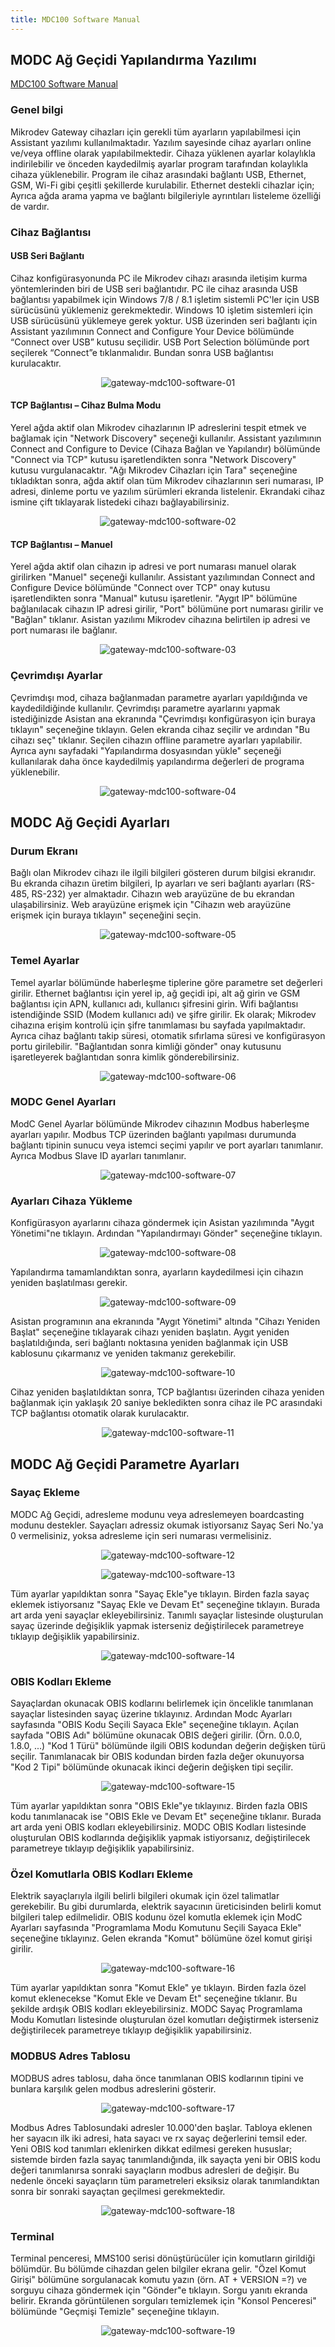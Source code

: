 ```yaml
---
title: MDC100 Software Manual
---
```


## MODC Ağ Geçidi Yapılandırma Yazılımı

[MDC100 Software Manual](https://www.mikrodev.com/en/docs/DlmsModbusGateway/software_manual/MIKRODEV_SM_MDC100_EN.pdf)

### Genel bilgi

Mikrodev Gateway cihazları için gerekli tüm ayarların yapılabilmesi için Assistant yazılımı kullanılmaktadır. Yazılım sayesinde cihaz ayarları online ve/veya offline olarak yapılabilmektedir. Cihaza yüklenen ayarlar kolaylıkla indirilebilir ve önceden kaydedilmiş ayarlar program tarafından kolaylıkla cihaza yüklenebilir. Program ile cihaz arasındaki bağlantı USB, Ethernet, GSM, Wi-Fi gibi çeşitli şekillerde kurulabilir. Ethernet destekli cihazlar için; Ayrıca ağda arama yapma ve bağlantı bilgileriyle ayrıntıları listeleme özelliği de vardır.

### Cihaz Bağlantısı

#### USB Seri Bağlantı

Cihaz konfigürasyonunda PC ile Mikrodev cihazı arasında iletişim kurma yöntemlerinden biri de USB seri bağlantıdır. PC ile cihaz arasında USB bağlantısı yapabilmek için Windows 7/8 / 8.1 işletim sistemli PC'ler için USB sürücüsünü yüklemeniz gerekmektedir. Windows 10 işletim sistemleri için USB sürücüsünü yüklemeye gerek yoktur. USB üzerinden seri bağlantı için Assistant yazılımının Connect and Configure Your Device bölümünde “Connect over USB” kutusu seçilidir. USB Port Selection bölümünde port seçilerek “Connect”e tıklanmalıdır.
Bundan sonra USB bağlantısı kurulacaktır.

<center>

![gateway-mdc100-software-01](/img/gateway-mdc100-software-01.png)

</center>

#### TCP Bağlantısı – Cihaz Bulma Modu

Yerel ağda aktif olan Mikrodev cihazlarının IP adreslerini tespit etmek ve bağlamak için "Network Discovery" seçeneği kullanılır. Assistant yazılımının Connect and Configure to Device (Cihaza Bağlan ve Yapılandır) bölümünde "Connect via TCP" kutusu işaretlendikten sonra "Network Discovery" kutusu vurgulanacaktır. "Ağı Mikrodev Cihazları için Tara" seçeneğine tıkladıktan sonra, ağda aktif olan tüm Mikrodev cihazlarının seri numarası, IP adresi, dinleme portu ve yazılım sürümleri ekranda listelenir. Ekrandaki cihaz ismine çift tıklayarak listedeki cihazı bağlayabilirsiniz.
<center>

![gateway-mdc100-software-02](/img/gateway-mdc100-software-02.png)

</center>

#### TCP Bağlantısı – Manuel

Yerel ağda aktif olan cihazın ip adresi ve port numarası manuel olarak girilirken "Manuel" seçeneği kullanılır. Assistant yazılımından Connect and Configure Device bölümünde "Connect over TCP" onay kutusu işaretlendikten sonra "Manual" kutusu işaretlenir. "Aygıt IP" bölümüne bağlanılacak cihazın IP adresi girilir, "Port" bölümüne port numarası girilir ve "Bağlan" tıklanır. Asistan yazılımı Mikrodev cihazına belirtilen ip adresi ve port numarası ile bağlanır.

<center>

![gateway-mdc100-software-03](/img/gateway-mdc100-software-03.png)

</center>

### Çevrimdışı Ayarlar

Çevrimdışı mod, cihaza bağlanmadan parametre ayarları yapıldığında ve kaydedildiğinde kullanılır. Çevrimdışı parametre ayarlarını yapmak istediğinizde Asistan ana ekranında "Çevrimdışı konfigürasyon için buraya tıklayın" seçeneğine tıklayın. Gelen ekranda cihaz seçilir ve ardından "Bu cihazı seç" tıklanır. Seçilen cihazın offline parametre ayarları yapılabilir. Ayrıca aynı sayfadaki "Yapılandırma dosyasından yükle" seçeneği kullanılarak daha önce kaydedilmiş yapılandırma değerleri de programa yüklenebilir.

<center>

![gateway-mdc100-software-04](/img/gateway-mdc100-software-04.png)

</center>

## MODC Ağ Geçidi Ayarları

### Durum Ekranı

Bağlı olan Mikrodev cihazı ile ilgili bilgileri gösteren durum bilgisi ekranıdır. Bu ekranda cihazın üretim bilgileri, Ip ayarları ve seri bağlantı ayarları (RS-485, RS-232) yer almaktadır. Cihazın web arayüzüne de bu ekrandan ulaşabilirsiniz. Web arayüzüne erişmek için "Cihazın web arayüzüne erişmek için buraya tıklayın" seçeneğini seçin.

<center>

![gateway-mdc100-software-05](/img/gateway-mdc100-software-05.png)

</center>

### Temel Ayarlar

Temel ayarlar bölümünde haberleşme tiplerine göre parametre set değerleri girilir. Ethernet bağlantısı için yerel ip, ağ geçidi ipi, alt ağ girin ve GSM bağlantısı için APN, kullanıcı adı, kullanıcı şifresini girin. Wifi bağlantısı istendiğinde SSID (Modem kullanıcı adı) ve şifre girilir. Ek olarak; Mikrodev cihazına erişim kontrolü için şifre tanımlaması bu sayfada yapılmaktadır. Ayrıca cihaz bağlantı takip süresi, otomatik sıfırlama süresi ve konfigürasyon portu girilebilir. "Bağlantıdan sonra kimliği gönder" onay kutusunu işaretleyerek bağlantıdan sonra kimlik gönderebilirsiniz.

<center>

![gateway-mdc100-software-06](/img/gateway-mdc100-software-06.png)

</center>

### MODC Genel Ayarları

ModC Genel Ayarlar bölümünde Mikrodev cihazının Modbus haberleşme ayarları yapılır. Modbus TCP üzerinden bağlantı yapılması durumunda bağlantı tipinin sunucu veya istemci seçimi yapılır ve port ayarları tanımlanır. Ayrıca Modbus Slave ID ayarları tanımlanır.

<center>

![gateway-mdc100-software-07](/img/gateway-mdc100-software-07.png)

</center>

### Ayarları Cihaza Yükleme

Konfigürasyon ayarlarını cihaza göndermek için Asistan yazılımında "Aygıt Yönetimi"ne tıklayın. Ardından "Yapılandırmayı Gönder" seçeneğine tıklayın.

<center>

![gateway-mdc100-software-08](/img/gateway-mdc100-software-08.png)

</center>

Yapılandırma tamamlandıktan sonra, ayarların kaydedilmesi için cihazın yeniden başlatılması gerekir.

<center>

![gateway-mdc100-software-09](/img/gateway-mdc100-software-09.png)

</center>

Asistan programının ana ekranında "Aygıt Yönetimi" altında "Cihazı Yeniden Başlat" seçeneğine tıklayarak cihazı yeniden başlatın. Aygıt yeniden başlatıldığında, seri bağlantı noktasına yeniden bağlanmak için USB kablosunu çıkarmanız ve yeniden takmanız gerekebilir.

<center>

![gateway-mdc100-software-10](/img/gateway-mdc100-software-10.png)

</center>

Cihaz yeniden başlatıldıktan sonra, TCP bağlantısı üzerinden cihaza yeniden bağlanmak için yaklaşık 20 saniye bekledikten sonra cihaz ile PC arasındaki TCP bağlantısı otomatik olarak kurulacaktır.

<center>

![gateway-mdc100-software-11](/img/gateway-mdc100-software-11.png)

</center>

## MODC Ağ Geçidi Parametre Ayarları

### Sayaç Ekleme

MODC Ağ Geçidi, adresleme modunu veya adreslemeyen boardcasting modunu destekler. Sayaçları adressiz okumak istiyorsanız Sayaç Seri No.'ya 0 vermelisiniz, yoksa adresleme için seri numarası vermelisiniz.

<center>

![gateway-mdc100-software-12](/img/gateway-mdc100-software-12.png)

</center>

<center>

![gateway-mdc100-software-13](/img/gateway-mdc100-software-13.png)

</center>

Tüm ayarlar yapıldıktan sonra "Sayaç Ekle"ye tıklayın. Birden fazla sayaç eklemek istiyorsanız "Sayaç Ekle ve Devam Et" seçeneğine tıklayın. Burada art arda yeni sayaçlar ekleyebilirsiniz. Tanımlı sayaçlar listesinde oluşturulan sayaç üzerinde değişiklik yapmak isterseniz değiştirilecek parametreye tıklayıp değişiklik yapabilirsiniz.

<center>

![gateway-mdc100-software-14](/img/gateway-mdc100-software-14.png)

</center>

### OBIS Kodları Ekleme

Sayaçlardan okunacak OBIS kodlarını belirlemek için öncelikle tanımlanan sayaçlar listesinden sayaç üzerine tıklayınız. Ardından Modc Ayarları sayfasında "OBIS Kodu Seçili Sayaca Ekle" seçeneğine tıklayın. Açılan sayfada "OBIS Adı" bölümüne okunacak OBIS değeri girilir. (Örn. 0.0.0, 1.8.0, ...) "Kod 1 Türü" bölümünde ilgili OBIS kodundan değerin değişken türü seçilir. Tanımlanacak bir OBIS kodundan birden fazla değer okunuyorsa "Kod 2 Tipi" bölümünde okunacak ikinci değerin değişken tipi seçilir.

<center>

![gateway-mdc100-software-15](/img/gateway-mdc100-software-15.png)

</center>

Tüm ayarlar yapıldıktan sonra "OBIS Ekle"ye tıklayınız. Birden fazla OBIS kodu tanımlanacak ise "OBIS Ekle ve Devam Et" seçeneğine tıklanır. Burada art arda yeni OBIS kodları ekleyebilirsiniz. MODC OBIS Kodları listesinde oluşturulan OBIS kodlarında değişiklik yapmak istiyorsanız, değiştirilecek parametreye tıklayıp değişiklik yapabilirsiniz.

### Özel Komutlarla OBIS Kodları Ekleme

Elektrik sayaçlarıyla ilgili belirli bilgileri okumak için özel talimatlar gerekebilir. Bu gibi durumlarda, elektrik sayacının üreticisinden belirli komut bilgileri talep edilmelidir. OBIS kodunu özel komutla eklemek için ModC Ayarları sayfasında "Programlama Modu Komutunu Seçili Sayaca Ekle" seçeneğine tıklayınız. Gelen ekranda "Komut" bölümüne özel komut girişi girilir.

<center>

![gateway-mdc100-software-16](/img/gateway-mdc100-software-16.png)

</center>

Tüm ayarlar yapıldıktan sonra "Komut Ekle" ye tıklayın. Birden fazla özel komut eklenecekse "Komut Ekle ve Devam Et" seçeneğine tıklanır. Bu şekilde ardışık OBIS kodları ekleyebilirsiniz. MODC Sayaç Programlama Modu Komutları listesinde oluşturulan özel komutları değiştirmek isterseniz değiştirilecek parametreye tıklayıp değişiklik yapabilirsiniz.

### MODBUS Adres Tablosu

MODBUS adres tablosu, daha önce tanımlanan OBIS kodlarının tipini ve bunlara karşılık gelen modbus adreslerini gösterir.

<center>

![gateway-mdc100-software-17](/img/gateway-mdc100-software-17.png)

</center>

Modbus Adres Tablosundaki adresler 10.000'den başlar. Tabloya eklenen her sayacın ilk iki adresi, hata sayacı ve rx sayaç değerlerini temsil eder. Yeni OBIS kod tanımları eklenirken dikkat edilmesi gereken hususlar; sistemde birden fazla sayaç tanımlandığında, ilk sayaçta yeni bir OBIS kodu değeri tanımlanırsa sonraki sayaçların modbus adresleri de değişir. Bu nedenle önceki sayaçların tüm parametreleri eksiksiz olarak tanımlandıktan sonra bir sonraki sayaçtan geçilmesi gerekmektedir.

<center>

![gateway-mdc100-software-18](/img/gateway-mdc100-software-18.png)

</center>

### Terminal

Terminal penceresi, MMS100 serisi dönüştürücüler için komutların girildiği bölümdür. Bu bölümde cihazdan gelen bilgiler ekrana gelir. "Özel Komut Girişi" bölümüne sorgulanacak komutu yazın (örn. AT + VERSION =?) ve sorguyu cihaza göndermek için "Gönder"e tıklayın. Sorgu yanıtı ekranda belirir. Ekranda görüntülenen sorguları temizlemek için "Konsol Penceresi" bölümünde "Geçmişi Temizle" seçeneğine tıklayın.

<center>

![gateway-mdc100-software-19](/img/gateway-mdc100-software-19.png)

</center>